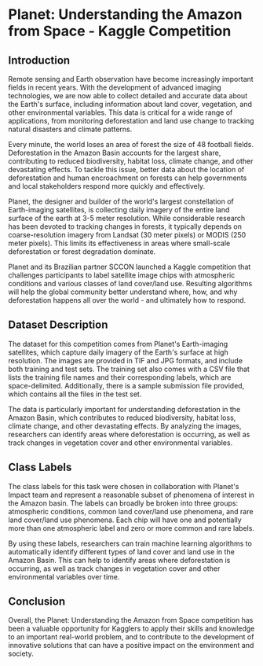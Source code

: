 # Planet: Understanding the Amazon from Space - Kaggle Competition

## Introduction
Remote sensing and Earth observation have become increasingly important fields in recent years. With the development of advanced imaging technologies, we are now able to collect detailed and accurate data about the Earth's surface, including information about land cover, vegetation, and other environmental variables. This data is critical for a wide range of applications, from monitoring deforestation and land use change to tracking natural disasters and climate patterns.

Every minute, the world loses an area of forest the size of 48 football fields. Deforestation in the Amazon Basin accounts for the largest share, contributing to reduced biodiversity, habitat loss, climate change, and other devastating effects. To tackle this issue, better data about the location of deforestation and human encroachment on forests can help governments and local stakeholders respond more quickly and effectively.

Planet, the designer and builder of the world's largest constellation of Earth-imaging satellites, is collecting daily imagery of the entire land surface of the earth at 3-5 meter resolution. While considerable research has been devoted to tracking changes in forests, it typically depends on coarse-resolution imagery from Landsat (30 meter pixels) or MODIS (250 meter pixels). This limits its effectiveness in areas where small-scale deforestation or forest degradation dominate.

Planet and its Brazilian partner SCCON launched a Kaggle competition that challenges participants to label satellite image chips with atmospheric conditions and various classes of land cover/land use. Resulting algorithms will help the global community better understand where, how, and why deforestation happens all over the world - and ultimately how to respond.

## Dataset Description
The dataset for this competition comes from Planet's Earth-imaging satellites, which capture daily imagery of the Earth's surface at high resolution. The images are provided in TIF and JPG formats, and include both training and test sets. The training set also comes with a CSV file that lists the training file names and their corresponding labels, which are space-delimited. Additionally, there is a sample submission file provided, which contains all the files in the test set.

The data is particularly important for understanding deforestation in the Amazon Basin, which contributes to reduced biodiversity, habitat loss, climate change, and other devastating effects. By analyzing the images, researchers can identify areas where deforestation is occurring, as well as track changes in vegetation cover and other environmental variables.

## Class Labels
The class labels for this task were chosen in collaboration with Planet's Impact team and represent a reasonable subset of phenomena of interest in the Amazon basin. The labels can broadly be broken into three groups: atmospheric conditions, common land cover/land use phenomena, and rare land cover/land use phenomena. Each chip will have one and potentially more than one atmospheric label and zero or more common and rare labels.

By using these labels, researchers can train machine learning algorithms to automatically identify different types of land cover and land use in the Amazon Basin. This can help to identify areas where deforestation is occurring, as well as track changes in vegetation cover and other environmental variables over time.
## Conclusion
Overall, the Planet: Understanding the Amazon from Space competition has been a valuable opportunity for Kagglers to apply their skills and knowledge to an important real-world problem, and to contribute to the development of innovative solutions that can have a positive impact on the environment and society.
